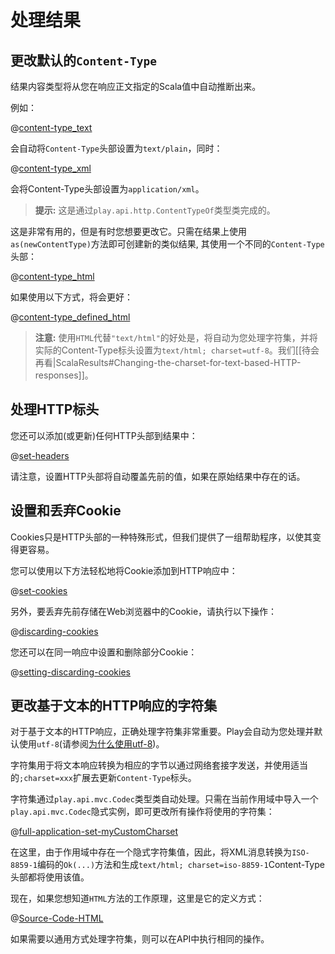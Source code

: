 <!--- Copyright (C) 2009-2019 Lightbend Inc. <https://www.lightbend.com> -->
# 处理结果

## 更改默认的`Content-Type`

结果内容类型将从您在响应正文指定的Scala值中自动推断出来。

例如：

@[content-type_text](code/ScalaResults.scala)

会自动将`Content-Type`头部设置为`text/plain`，同时：

@[content-type_xml](code/ScalaResults.scala)

会将Content-Type头部设置为`application/xml`。

> **提示:** 这是通过`play.api.http.ContentTypeOf`类型类完成的。

这是非常有用的，但是有时您想要更改它。只需在结果上使用`as(newContentType)`方法即可创建新的类似结果, 其使用一个不同的`Content-Type`头部：

@[content-type_html](code/ScalaResults.scala)

如果使用以下方式，将会更好：

@[content-type_defined_html](code/ScalaResults.scala)

> **注意:** 使用`HTML`代替`"text/html"`的好处是，将自动为您处理字符集，并将实际的Content-Type标头设置为`text/html; charset=utf-8`。我们[[待会再看|ScalaResults#Changing-the-charset-for-text-based-HTTP-responses]]。

## 处理HTTP标头

您还可以添加(或更新)任何HTTP头部到结果中：

@[set-headers](code/ScalaResults.scala)

请注意，设置HTTP头部将自动覆盖先前的值，如果在原始结果中存在的话。

## 设置和丢弃Cookie

Cookies只是HTTP头部的一种特殊形式，但我们提供了一组帮助程序，以使其变得更容易。

您可以使用以下方法轻松地将Cookie添加到HTTP响应中：

@[set-cookies](code/ScalaResults.scala)

另外，要丢弃先前存储在Web浏览器中的Cookie，请执行以下操作：

@[discarding-cookies](code/ScalaResults.scala)

您还可以在同一响应中设置和删除部分Cookie：

@[setting-discarding-cookies](code/ScalaResults.scala)

## 更改基于文本的HTTP响应的字符集

对于基于文本的HTTP响应，正确处理字符集非常重要。Play会自动为您处理并默认使用`utf-8`(请参阅[为什么使用utf-8](http://www.w3.org/International/questions/qa-choosing-encodings#useunicode))。

字符集用于将文本响应转换为相应的字节以通过网络套接字发送，并使用适当的`;charset=xxx`扩展去更新`Content-Type`标头。

字符集通过`play.api.mvc.Codec`类型类自动处理。只需在当前作用域中导入一个`play.api.mvc.Codec`隐式实例，即可更改所有操作将使用的字符集：

@[full-application-set-myCustomCharset](code/ScalaResults.scala)

在这里，由于作用域中存在一个隐式字符集值，因此，将XML消息转换为`ISO-8859-1`编码的`Ok(...)`方法和生成`text/html; charset=iso-8859-1`Content-Type头部都将使用该值。

现在，如果您想知道`HTML`方法的工作原理，这里是它的定义方式：

@[Source-Code-HTML](code/ScalaResults.scala)

如果需要以通用方式处理字符集，则可以在API中执行相同的操作。
